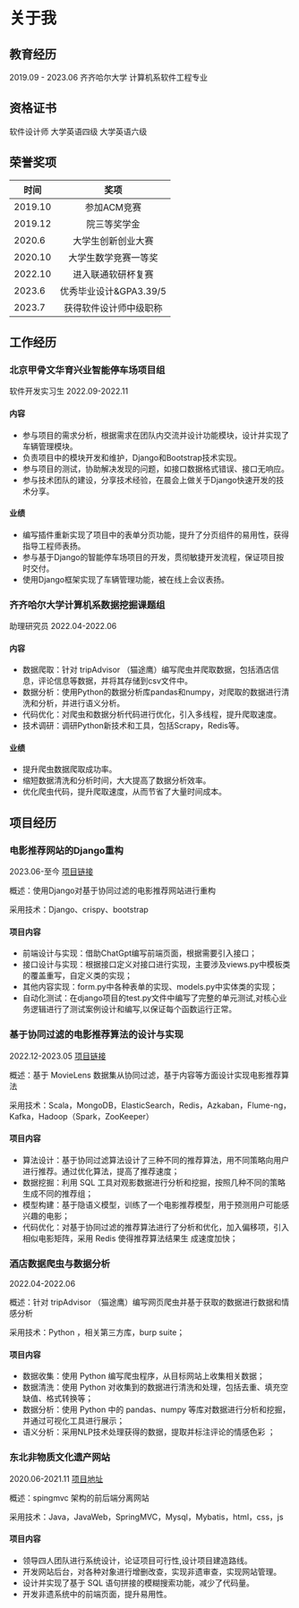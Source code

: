 # 关于我

## 教育经历

2019.09 - 2023.06 齐齐哈尔大学 计算机系软件工程专业

## 资格证书

软件设计师 大学英语四级 大学英语六级

## 荣誉奖项

时间|奖项
---|:--:
2019.10|参加ACM竞赛
2019.12|院三等奖学金
2020.6|大学生创新创业大赛
2020.10|大学生数学竞赛一等奖
2022.10|进入联通软研杯复赛
2023.6|优秀毕业设计&GPA3.39/5
2023.7|获得软件设计师中级职称

## 工作经历

### **北京甲骨文华育兴业智能停车场项目组**

软件开发实习生 2022.09-2022.11

#### 内容

- 参与项目的需求分析，根据需求在团队内交流并设计功能模块，设计并实现了车辆管理模块。
- 负责项目中的模块开发和维护，Django和Bootstrap技术实现。
- 参与项目的测试，协助解决发现的问题，如接口数据格式错误、接口无响应。
- 参与技术团队的建设，分享技术经验，在晨会上做关于Django快速开发的技术分享。

#### 业绩

- 编写插件重新实现了项目中的表单分页功能，提升了分页组件的易用性，获得指导工程师表扬。
- 参与基于Django的智能停车场项目的开发，贯彻敏捷开发流程，保证项目按时交付。
- 使用Django框架实现了车辆管理功能，被在线上会议表扬。

### **齐齐哈尔大学计算机系数据挖掘课题组**

助理研究员 2022.04-2022.06

#### 内容

- 数据爬取：针对 tripAdvisor （猫途鹰）编写爬虫并爬取数据，包括酒店信息，评论信息等数据，并将其存储到csv文件中。
- 数据分析：使用Python的数据分析库pandas和numpy，对爬取的数据进行清洗和分析，并进行语义分析。
- 代码优化：对爬虫和数据分析代码进行优化，引入多线程，提升爬取速度。
- 技术调研：调研Python新技术和工具，包括Scrapy，Redis等。

#### 业绩

- 提升爬虫数据爬取成功率。
- 缩短数据清洗和分析时间，大大提高了数据分析效率。
- 优化爬虫代码，提升爬取速度，从而节省了大量时间成本。

## 项目经历

### **电影推荐网站的Django重构**

2023.06-至今
[项目链接](https://github.com/jagger235711/MovieRecommedationWeb)

概述：使用Django对基于协同过滤的电影推荐网站进行重构

采用技术：Django、crispy、bootstrap

#### 项目内容

- 前端设计与实现：借助ChatGpt编写前端页面，根据需要引入接口；
- 接口设计与实现：根据接口定义对接口进行实现，主要涉及views.py中模板类的覆盖重写，自定义类的实现；
- 其他内容实现：form.py中各种表单的实现、models.py中实体类的实现；
- 自动化测试：在django项目的test.py文件中编写了完整的单元测试,对核心业务逻辑进行了测试案例设计和编写,以保证每个函数运行正常。

### **基于协同过滤的电影推荐算法的设计与实现**

2022.12-2023.05
[项目链接](https://github.com/jagger235711/MovieRecommendSystem)

概述：基于 MovieLens 数据集从协同过滤，基于内容等方面设计实现电影推荐算法

采用技术：Scala，MongoDB，ElasticSearch，Redis，Azkaban，Flume-ng，Kafka，Hadoop（Spark，ZooKeeper）

#### 项目内容

- 算法设计：基于协同过滤算法设计了三种不同的推荐算法，用不同策略向用户进行推荐。通过优化算法，提高了推荐速度；
- 数据挖掘：利用 SQL 工具对观影数据进行分析和挖掘，按照几种不同的策略生成不同的推荐组；
- 模型构建：基于隐语义模型，训练了一个电影推荐模型，用于预测用户可能感兴趣的电影；
- 代码优化：对基于协同过滤的推荐算法进行了分析和优化，加入偏移项，引入相似电影矩阵，采用 Redis 使得推荐算法结果生
成速度加快；

### **酒店数据爬虫与数据分析**

2022.04-2022.06

概述：针对 tripAdvisor （猫途鹰）编写网页爬虫并基于获取的数据进行数据和情感分析

采用技术：Python ，相关第三方库，burp suite；

#### 项目内容

- 数据收集：使用 Python 编写爬虫程序，从目标网站上收集相关数据；
- 数据清洗：使用 Python 对收集到的数据进行清洗和处理，包括去重、填充空缺值、格式转换等；
- 数据分析：使用 Python 中的 pandas、numpy 等库对数据进行分析和挖掘，并通过可视化工具进行展示；
- 语义分析：采用NLP技术处理获得的数据，提取并标注评论的情感色彩 ；

### **东北非物质文化遗产网站**

2020.06-2021.11
[项目地址](https://github.com/jagger235711/FY)

概述：spingmvc 架构的前后端分离网站

采用技术：Java，JavaWeb，SpringMVC，Mysql，Mybatis，html，css，js

#### 项目内容

- 领导四人团队进行系统设计，论证项目可行性,设计项目建造路线。
- 开发网站后台，对各种对象进行增删改查，实现非遗审查，实现网站管理。
- 设计并实现了基于 SQL 语句拼接的模糊搜索功能，减少了代码量。
- 开发非遗系统中的前端页面，提升易用性。
